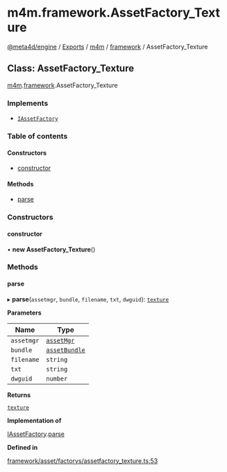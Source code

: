# m4m.framework.AssetFactory\_Texture

[@meta4d/engine](../) / [Exports](../modules/) / [m4m](../modules/m4m.md) / [framework](../modules/m4m.framework.md) / AssetFactory\_Texture

## Class: AssetFactory\_Texture

[m4m](../modules/m4m.md).[framework](../modules/m4m.framework.md).AssetFactory\_Texture

### Implements

* [`IAssetFactory`](../interfaces/m4m.framework.IAssetFactory.md)

### Table of contents

#### Constructors

* [constructor](m4m.framework.AssetFactory\_Texture.md#constructor)

#### Methods

* [parse](m4m.framework.AssetFactory\_Texture.md#parse)

### Constructors

#### constructor

• **new AssetFactory\_Texture**()

### Methods

#### parse

▸ **parse**(`assetmgr`, `bundle`, `filename`, `txt`, `dwguid`): [`texture`](m4m.framework.texture.md)

**Parameters**

| Name       | Type                                          |
| ---------- | --------------------------------------------- |
| `assetmgr` | [`assetMgr`](m4m.framework.assetMgr.md)       |
| `bundle`   | [`assetBundle`](m4m.framework.assetBundle.md) |
| `filename` | `string`                                      |
| `txt`      | `string`                                      |
| `dwguid`   | `number`                                      |

**Returns**

[`texture`](m4m.framework.texture.md)

**Implementation of**

[IAssetFactory](../interfaces/m4m.framework.IAssetFactory.md).[parse](../interfaces/m4m.framework.IAssetFactory.md#parse)

**Defined in**

[framework/asset/factorys/assetfactory\_texture.ts:53](https://github.com/meta4d-me/meta4d-engine/blob/cf6bfe6/src/framework/asset/factorys/assetfactory\_texture.ts#L53)
